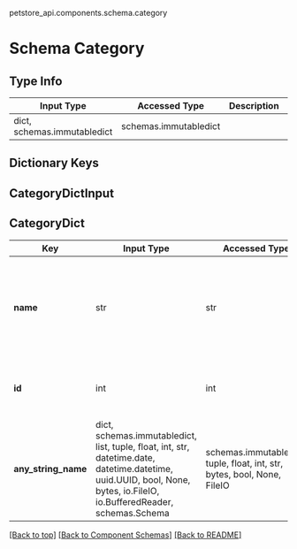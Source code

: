 petstore_api.components.schema.category
# Schema Category

## Type Info
Input Type | Accessed Type | Description | Notes
------------ | ------------- | ------------- | -------------
dict, schemas.immutabledict | schemas.immutabledict |  |

## Dictionary Keys
## CategoryDictInput
## CategoryDict

Key | Input Type | Accessed Type | Description | Notes
------------ | ------------- | ------------- | ------------- | -------------
**name** | str | str |  | if omitted the server will use the default value of default-name
**id** | int | int |  | [optional] value must be a 64 bit integer
**any_string_name** | dict, schemas.immutabledict, list, tuple, float, int, str, datetime.date, datetime.datetime, uuid.UUID, bool, None, bytes, io.FileIO, io.BufferedReader, schemas.Schema | schemas.immutabledict, tuple, float, int, str, bytes, bool, None, FileIO | any string name can be used but the value must be the correct type | [optional]

[[Back to top]](#top) [[Back to Component Schemas]](../../../README.md#Component-Schemas) [[Back to README]](../../../README.md)
